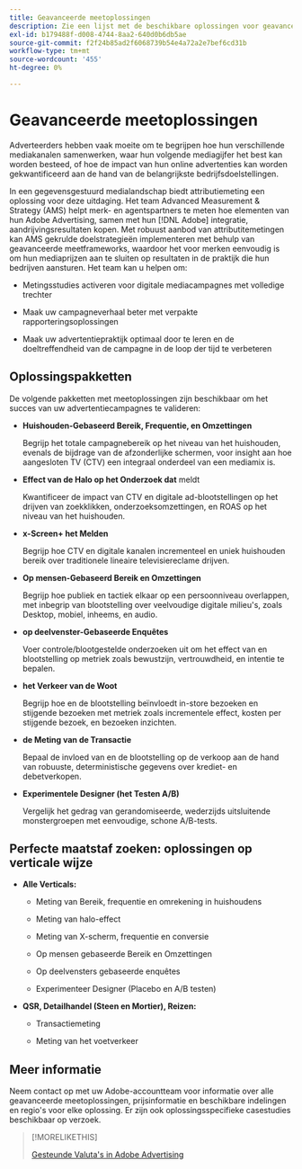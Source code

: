 ```yaml
---
title: Geavanceerde meetoplossingen
description: Zie een lijst met de beschikbare oplossingen voor geavanceerde metingen.
exl-id: b179488f-d008-4744-8aa2-640d0b6db5ae
source-git-commit: f2f24b85ad2f6068739b54e4a72a2e7bef6cd31b
workflow-type: tm+mt
source-wordcount: '455'
ht-degree: 0%

---
```


# Geavanceerde meetoplossingen

Adverteerders hebben vaak moeite om te begrijpen hoe hun verschillende mediakanalen samenwerken, waar hun volgende mediagijfer het best kan worden besteed, of hoe de impact van hun online advertenties kan worden gekwantificeerd aan de hand van de belangrijkste bedrijfsdoelstellingen.

In een gegevensgestuurd medialandschap biedt attributiemeting een oplossing voor deze uitdaging. Het team Advanced Measurement &amp; Strategy (AMS) helpt merk- en agentspartners te meten hoe elementen van hun Adobe Advertising, samen met hun [!DNL Adobe] integratie, aandrijvingsresultaten kopen. Met robuust aanbod van attributitemetingen kan AMS gekrulde doelstrategieën implementeren met behulp van geavanceerde meetframeworks, waardoor het voor merken eenvoudig is om hun mediaprijzen aan te sluiten op resultaten in de praktijk die hun bedrijven aansturen. Het team kan u helpen om:

* Metingsstudies activeren voor digitale mediacampagnes met volledige trechter

* Maak uw campagneverhaal beter met verpakte rapporteringsoplossingen

* Maak uw advertentiepraktijk optimaal door te leren en de doeltreffendheid van de campagne in de loop der tijd te verbeteren

## Oplossingspakketten

De volgende pakketten met meetoplossingen zijn beschikbaar om het succes van uw advertentiecampagnes te valideren:

* **Huishouden-Gebaseerd Bereik, Frequentie, en Omzettingen**

  Begrijp het totale campagnebereik op het niveau van het huishouden, evenals de bijdrage van de afzonderlijke schermen, voor insight aan hoe aangesloten TV (CTV) een integraal onderdeel van een mediamix is.

* **Effect van de Halo op het Onderzoek dat** meldt

  Kwantificeer de impact van CTV en digitale ad-blootstellingen op het drijven van zoekklikken, onderzoeksomzettingen, en ROAS op het niveau van het huishouden.

* **x-Screen+ het Melden**

  Begrijp hoe CTV en digitale kanalen incrementeel en uniek huishouden bereik over traditionele lineaire televisiereclame drijven.

* **Op mensen-Gebaseerd Bereik en Omzettingen**

  Begrijp hoe publiek en tactiek elkaar op een persoonniveau overlappen, met inbegrip van blootstelling over veelvoudige digitale milieu&#39;s, zoals Desktop, mobiel, inheems, en audio.

* **op deelvenster-Gebaseerde Enquêtes**

  Voer controle/blootgestelde onderzoeken uit om het effect van en blootstelling op metriek zoals bewustzijn, vertrouwdheid, en intentie te bepalen.

* **het Verkeer van de Woot**

  Begrijp hoe en de blootstelling beïnvloedt in-store bezoeken en stijgende bezoeken met metriek zoals incrementele effect, kosten per stijgende bezoek, en bezoeken inzichten.

* **de Meting van de Transactie**

  Bepaal de invloed van en de blootstelling op de verkoop aan de hand van robuuste, deterministische gegevens over krediet- en debetverkopen.

* **Experimentele Designer (het Testen A/B)**

  Vergelijk het gedrag van gerandomiseerde, wederzijds uitsluitende monstergroepen met eenvoudige, schone A/B-tests.

## Perfecte maatstaf zoeken: oplossingen op verticale wijze

* **Alle Verticals:**

   * Meting van Bereik, frequentie en omrekening in huishoudens

   * Meting van halo-effect

   * Meting van X-scherm, frequentie en conversie

   * Op mensen gebaseerde Bereik en Omzettingen

   * Op deelvensters gebaseerde enquêtes

   * Experimenteer Designer (Placebo en A/B testen)

* **QSR, Detailhandel (Steen en Mortier), Reizen:**

   * Transactiemeting

   * Meting van het voetverkeer

## Meer informatie

Neem contact op met uw Adobe-accountteam voor informatie over alle geavanceerde meetoplossingen, prijsinformatie en beschikbare indelingen en regio&#39;s voor elke oplossing. Er zijn ook oplossingsspecifieke casestudies beschikbaar op verzoek.

>[!MORELIKETHIS]
>
>[ Gesteunde Valuta&#39;s in Adobe Advertising ](/help/dsp/currency.md)
